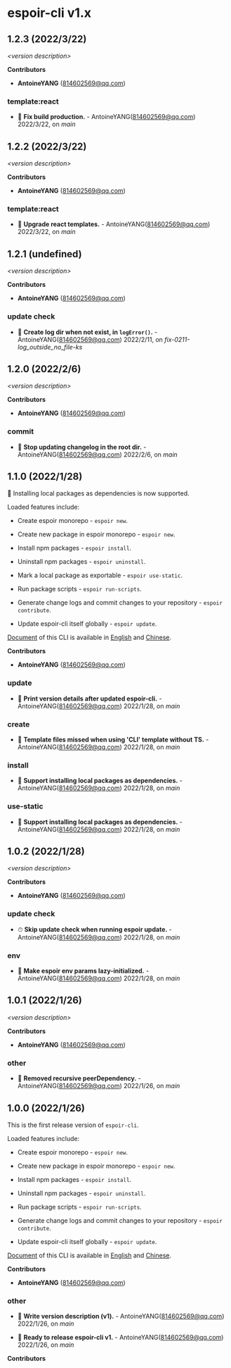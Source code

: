 # espoir-cli v1.x

## 1.2.3 (2022/3/22)

_\<version description\>_

**Contributors**

- **AntoineYANG** (814602569@qq.com)

### template:react

+ 🐞 **Fix build production.** - AntoineYANG(814602569@qq.com) 2022/3/22, on _main_


## 1.2.2 (2022/3/22)

_\<version description\>_

**Contributors**

- **AntoineYANG** (814602569@qq.com)

### template:react

+ 🐞 **Upgrade react templates.** - AntoineYANG(814602569@qq.com) 2022/3/22, on _main_


## 1.2.1 (undefined)


_\<version description\>_

**Contributors**

- **AntoineYANG** (814602569@qq.com)

### update check

+ 🐞 **Create log dir when not exist, in `logError()`.** - AntoineYANG(814602569@qq.com) 2022/2/11, on _fix-0211-log_outside_no_file-ks_


## 1.2.0 (2022/2/6)

_\<version description\>_

**Contributors**

- **AntoineYANG** (814602569@qq.com)

### commit

+ 🐞 **Stop updating changelog in the root dir.** - AntoineYANG(814602569@qq.com) 2022/2/6, on _main_


## 1.1.0 (2022/1/28)

🌱  Installing local packages as dependencies is now supported.

Loaded features include:

* Create espoir monorepo - `espoir new`.

* Create new package in espoir monorepo - `espoir new`.

* Install npm packages - `espoir install`.

* Uninstall npm packages - `espoir uninstall`.

* Mark a local package as exportable - `espoir use-static`.

* Run package scripts - `espoir run-scripts`.

* Generate change logs and commit changes to your repository - `espoir contribute`.

* Update espoir-cli itself globally - `espoir update`.

[Document](./README.md) of this CLI is available in [English](./README.md) and [Chinese](./README-zh.md).

**Contributors**

- **AntoineYANG** (814602569@qq.com)

### update

+ 🌱 **Print version details after updated espoir-cli.** - AntoineYANG(814602569@qq.com) 2022/1/28, on _main_


### create

+ 🐞 **Template files missed when using 'CLI' template without TS.** - AntoineYANG(814602569@qq.com) 2022/1/28, on _main_


### install

+ 🌱 **Support installing local packages as dependencies.** - AntoineYANG(814602569@qq.com) 2022/1/28, on _main_


### use-static

+ 🌱 **Support installing local packages as dependencies.** - AntoineYANG(814602569@qq.com) 2022/1/28, on _main_


## 1.0.2 (2022/1/28)

_\<version description\>_

**Contributors**

- **AntoineYANG** (814602569@qq.com)

### update check

+ ⏱ **Skip update check when running espoir update.** - AntoineYANG(814602569@qq.com) 2022/1/28, on _main_


### env

+ 🧬 **Make espoir env params lazy-initialized.** - AntoineYANG(814602569@qq.com) 2022/1/28, on _main_


## 1.0.1 (2022/1/26)

_\<version description\>_

**Contributors**

- **AntoineYANG** (814602569@qq.com)

### other

+ 🐞 **Removed recursive peerDependency.** - AntoineYANG(814602569@qq.com) 2022/1/26, on _main_


## 1.0.0 (2022/1/26)

This is the first release version of `espoir-cli`.

Loaded features include:

* Create espoir monorepo - `espoir new`.

* Create new package in espoir monorepo - `espoir new`.

* Install npm packages - `espoir install`.

* Uninstall npm packages - `espoir uninstall`.

* Run package scripts - `espoir run-scripts`.

* Generate change logs and commit changes to your repository - `espoir contribute`.

* Update espoir-cli itself globally - `espoir update`.

[Document](./README.md) of this CLI is available in [English](./README.md) and [Chinese](./README-zh.md).

**Contributors**

- **AntoineYANG** (814602569@qq.com)

### other

+ 🧰 **Write version description (v1).** - AntoineYANG(814602569@qq.com) 2022/1/26, on _main_

+ 🧰 **Ready to release espoir-cli v1.** - AntoineYANG(814602569@qq.com) 2022/1/26, on _main_



**Contributors**




